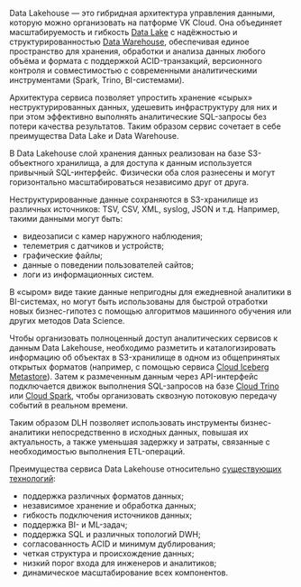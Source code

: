 Data Lakehouse — это гибридная архитектура управления данными, которую можно организовать на патформе VK Cloud. Она объединяет масштабируемость и гибкость [Data Lake](../compare/data-lake) с надёжностью и структурированностью [Data Warehouse](../compare/dwh), обеспечивая единое пространство для хранения, обработки и анализа данных любого объёма и формата с поддержкой ACID-транзакций, версионного контроля и совместимостью с современными аналитическими инструментами (Spark, Trino, BI-системами).

Архитектура сервиса позволяет упростить хранение «сырых» неструктурированных данных, удешевить инфраструктуру для них и при этом эффективно выполнять аналитические SQL-запросы без потери качества результатов. Таким образом сервис сочетает в себе преимущества Data Lake и Data Warehouse.

В Data Lakehouse слой хранения данных реализован на базе S3-объектного хранилища, а для доступа к данным используется привычный SQL-интерфейс. Физически оба слоя разнесены и могут горизонтально масштабироваться независимо друг от друга.

Неструктурированные данные сохраняются в S3-хранилище из различных источников: TSV, CSV, XML, syslog, JSON и т.д. Например, такими данными могут быть:

- видеозаписи с камер наружного наблюдения;
- телеметрия с датчиков и устройств;
- графические файлы;
- данные о поведении пользователей сайтов;
- логи из информационных систем.

В «сыром» виде такие данные непригодны для ежедневной аналитики в BI-системах, но могут быть использованы для быстрой отработки новых бизнес-гипотез с помощью алгоритмов машинного обучения или других методов Data Science.

Чтобы организовать полноценный доступ аналитических сервисов к данным Data Lakehouse, необходимо разметить и каталогизировать информацию об объектах в S3-хранилище в одном из общепринятых открытых форматов (например, с помощью сервиса [Cloud Iceberg Metastore](/ru/data-processing/iceberg-metastore)). Затем к размеченным данным через API-интерфейс подключается движок выполнения SQL-запросов на базе [Cloud Trino](/ru/data-processing/trino) или [Cloud Spark](/ru/data-platform/spark), чтобы организовать сквозную потоковую передачу событий в реальном времени.

Таким образом DLH позволяет использовать инструменты бизнес-аналитики непосредственно в исходных данных, повышая их актуальность, а также уменьшая задержку и затраты, связанные с необходимостью выполнения ETL-операций.

Преимущества сервиса Data Lakehouse относительно [существующих технологий](../compare):

- поддержка различных форматов данных;
- независимое хранение и обработка данных;
- гибкость подключения источников данных;
- поддержка BI- и ML-задач;
- поддержка SQL и различных топологий DWH;
- согласованность ACID и минимум дублирования;
- четкая структура и происхождение данных;
- низкий порог входа для инженеров и аналитиков;
- динамическое масштабирование всех компонентов.
